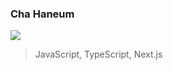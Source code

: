 <h3>Cha Haneum</h3>
<p><img src="https://hits.seeyoufarm.com/api/count/incr/badge.svg?url=https%3A%2F%2Fgithub.com%2Fchebread&count_bg=%23000000&title_bg=%23000000&icon=github.svg&icon_color=%23FFFFFF&title=Hits&edge_flat=false)](https://hits.seeyoufarm.com"/></p>
<blockquote>JavaScript, TypeScript, Next.js</blockquote>
